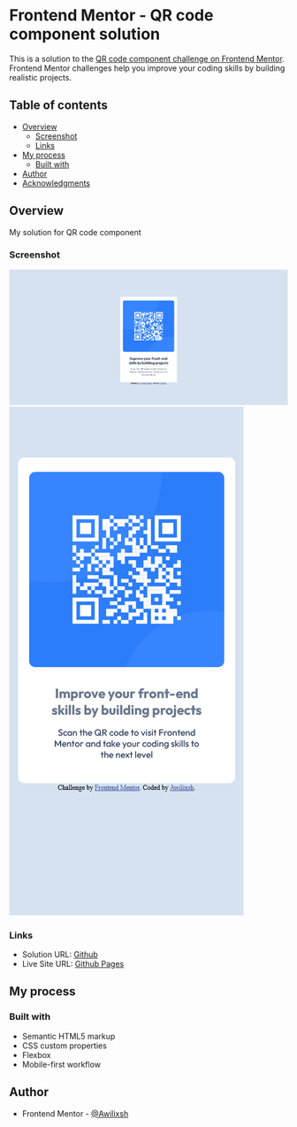 # Frontend Mentor - QR code component solution

This is a solution to the [QR code component challenge on Frontend Mentor](https://www.frontendmentor.io/challenges/qr-code-component-iux_sIO_H). Frontend Mentor challenges help you improve your coding skills by building realistic projects. 

## Table of contents

- [Overview](#overview)
  - [Screenshot](#screenshot)
  - [Links](#links)
- [My process](#my-process)
  - [Built with](#built-with)
- [Author](#author)
- [Acknowledgments](#acknowledgments)


## Overview

  My solution for QR code component 

### Screenshot

![Desktop](./screenshot-desktop.jpg)
![Mobile](./screenshot-mobile.jpg)

### Links

- Solution URL: [Github](https://github.com/Awilixsh/QR-Code-Component---Frontend-Mentor)
- Live Site URL: [Github Pages](https://awilixsh.github.io/QR-Code-Component---Frontend-Mentor/)

## My process

### Built with

- Semantic HTML5 markup
- CSS custom properties
- Flexbox
- Mobile-first workflow

## Author

- Frontend Mentor - [@Awilixsh](https://www.frontendmentor.io/profile/awilixsh)
